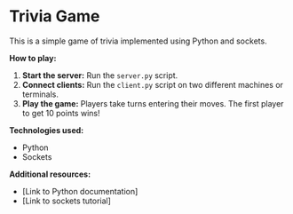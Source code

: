 # Trivia Game

This is a simple game of trivia implemented using Python and sockets.

**How to play:**
1. **Start the server:** Run the `server.py` script.
2. **Connect clients:** Run the `client.py` script on two different machines or terminals.
3. **Play the game:** Players take turns entering their moves. The first player to get 10 points wins!

**Technologies used:**
* Python
* Sockets

**Additional resources:**
* [Link to Python documentation]
* [Link to sockets tutorial]
